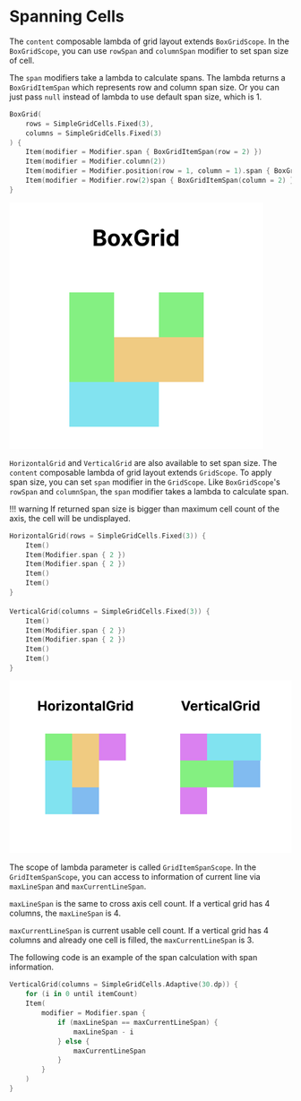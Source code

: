 # Spanning Cells

The `content` composable lambda of grid layout extends `BoxGridScope`.
In the `BoxGridScope`, you can use `rowSpan` and `columnSpan` modifier to set span size of cell.

The `span` modifiers take a lambda to calculate spans.
The lambda returns a `BoxGridItemSpan` which represents row and column span size.
Or you can just pass `null` instead of lambda to use default span size, which is 1.

```kotlin
BoxGrid(
    rows = SimpleGridCells.Fixed(3),
    columns = SimpleGridCells.Fixed(3)
) {
    Item(modifier = Modifier.span { BoxGridItemSpan(row = 2) })
    Item(modifier = Modifier.column(2))
    Item(modifier = Modifier.position(row = 1, column = 1).span { BoxGridItemSpan(column = 2) })
    Item(modifier = Modifier.row(2)span { BoxGridItemSpan(column = 2) })
}
```

![span-graphics1](images/span-graphics.png)

`HorizontalGrid` and `VerticalGrid` are also available to set span size.
The `content` composable lambda of grid layout extends `GridScope`.
To apply span size, you can set `span` modifier in the `GridScope`.
Like `BoxGridScope`'s `rowSpan` and `columnSpan`, the `span` modifier takes a lambda to calculate span.

!!! warning
    If returned span size is bigger than maximum cell count of the axis, the cell will be undisplayed.

```kotlin
HorizontalGrid(rows = SimpleGridCells.Fixed(3)) {
    Item()
    Item(Modifier.span { 2 })
    Item(Modifier.span { 2 })
    Item()
    Item()
}

VerticalGrid(columns = SimpleGridCells.Fixed(3)) {
    Item()
    Item(Modifier.span { 2 })
    Item(Modifier.span { 2 })
    Item()
    Item()
}
```

![span-graphics2](images/span-graphics2.png)

The scope of lambda parameter is called `GridItemSpanScope`.
In the `GridItemSpanScope`, you can access to information of current line via `maxLineSpan` and `maxCurrentLineSpan`.

`maxLineSpan` is the same to cross axis cell count.
If a vertical grid has 4 columns, the `maxLineSpan` is 4.

`maxCurrentLineSpan` is current usable cell count.
If a vertical grid has 4 columns and already one cell is filled, the `maxCurrentLineSpan` is 3.

The following code is an example of the span calculation with span information.

```kotlin
VerticalGrid(columns = SimpleGridCells.Adaptive(30.dp)) {
    for (i in 0 until itemCount)
    Item(
        modifier = Modifier.span {
            if (maxLineSpan == maxCurrentLineSpan) {
                maxLineSpan - i
            } else {
                maxCurrentLineSpan
            }
        }
    )
}
```
